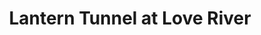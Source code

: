 ---
image_path: /static/photography/K-03.jpg
title: Lantern Tunnel at Love River
caption: In the days of celebration after Lunar New Year, the city of Kaosiung assembled many student-made lanterns into a pedestrian friendly tunnel next to Love River
order: 15
---
